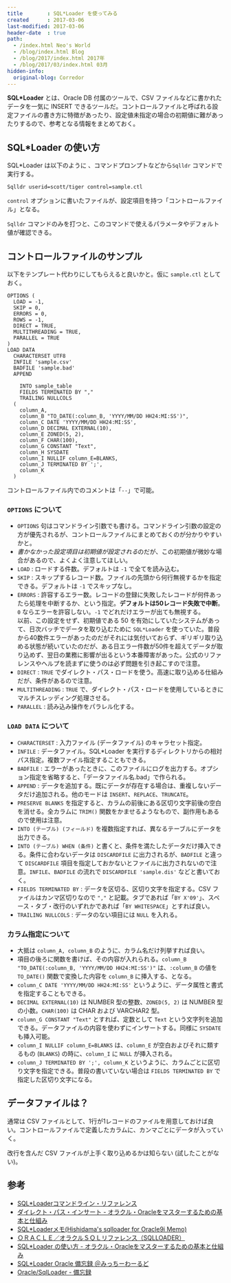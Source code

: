 ```yaml
---
title        : SQL*Loader を使ってみる
created      : 2017-03-06
last-modified: 2017-03-06
header-date  : true
path:
  - /index.html Neo's World
  - /blog/index.html Blog
  - /blog/2017/index.html 2017年
  - /blog/2017/03/index.html 03月
hidden-info:
  original-blog: Corredor
---
```


**SQL*Loader** とは、Oracle DB 付属のツールで、CSV ファイルなどに書かれたデータを一気に INSERT できるツールだ。コントロールファイルと呼ばれる設定ファイルの書き方に特徴があったり、設定値未指定の場合の初期値に難があったりするので、参考となる情報をまとめておく。

## SQL*Loader の使い方

SQL*Loader は以下のように 、コマンドプロンプトなどから`Sqlldr` コマンドで実行する。

```batch
Sqlldr userid=scott/tiger control=sample.ctl
```

`control` オプションに書いたファイルが、設定項目を持つ「コントロールファイル」となる。

`Sqlldr` コマンドのみを打つと、このコマンドで使えるパラメータやデフォルト値が確認できる。

## コントロールファイルのサンプル

以下をテンプレート代わりにしてもらえると良いかと。仮に `sample.ctl` としておく。

```
OPTIONS (
  LOAD = -1,
  SKIP = 0,
  ERRORS = 0,
  ROWS = -1,
  DIRECT = TRUE,
  MULTITHREADING = TRUE,
  PARALLEL = TRUE
)
LOAD DATA
  CHARACTERSET UTF8
  INFILE 'sample.csv'
  BADFILE 'sample.bad'
  APPEND
    
    INTO sample_table
    FIELDS TERMINATED BY ","
    TRAILING NULLCOLS
  (
    column_A,
    column_B "TO_DATE(:column_B, 'YYYY/MM/DD HH24:MI:SS')",
    column_C DATE 'YYYY/MM/DD HH24:MI:SS',
    column_D DECIMAL EXTERNAL(10),
    column_E ZONED(5, 2),
    column_F CHAR(100),
    column_G CONSTANT "Text",
    column_H SYSDATE
    column_I NULLIF column_E=BLANKS,
    column_J TERMINATED BY ';',
    column_K
  )
```

コントロールファイル内でのコメントは「`--`」で可能。

### `OPTIONS` について

- `OPTIONS` 句はコマンドライン引数でも書ける。コマンドライン引数の設定の方が優先されるが、コントロールファイルにまとめておくのが分かりやすいかと。
- *書かなかった設定項目は初期値が設定される*のだが、この初期値が微妙な場合があるので、よくよく注意してほしい。
- `LOAD` : ロードする件数。デフォルトは `-1` で全てを読み込む。
- `SKIP` : スキップするレコード数。ファイルの先頭から何行無視するかを指定できる。デフォルトは `-1` でスキップなし。
- `ERRORS` : 許容するエラー数。レコードの登録に失敗したレコードが何件あったら処理を中断するか、という指定。**デフォルトは50レコード失敗で中断**。`0` ならエラーを許容しない。`-1` でどれだけエラーが出ても無視する。  
  以前、この設定をせず、初期値である 50 を有効にしていたシステムがあって、日次バッチでデータを取り込むために `SQL*Loader` を使っていた。普段から40数件エラーがあったのだがそれには気付いておらず、ギリギリ取り込める状態が続いていたのだが、ある日エラー件数が50件を超えてデータが取り込めず、翌日の業務に影響が出るという本番障害があった。公式のリファレンスやヘルプを読まずに使うのは必ず問題を引き起こすので注意。
- `DIRECT` : `TRUE` でダイレクト・パス・ロードを使う。高速に取り込める仕組みだが、条件があるので注意。
- `MULTITHREADING` : `TRUE` で、ダイレクト・パス・ロードを使用しているときにマルチスレッディング処理させる。
- `PARALLEL` : 読み込み操作をパラレル化する。

### `LOAD DATA` について

- `CHARACTERSET` : 入力ファイル (データファイル) のキャラセット指定。
- `INFILE` : データファイル。SQL*Loader を実行するディレクトリからの相対パス指定。複数ファイル指定することもできる。
- `BADFILE` : エラーがあったときに、このファイルにログを出力する。オプション指定を省略すると、「データファイル名.bad」で作られる。
- `APPEND` : データを追加する。既にデータが存在する場合は、重複しないデータだけ追加される。他のモードは `INSERT`、`REPLACE`、`TRUNCATE`。
- `PRESERVE BLANKS` を指定すると、カラムの前後にある区切り文字前後の空白を消せる。全カラムに `TRIM()` 関数をかませるようなもので、副作用もあるので使用は注意。
- `INTO (テーブル) (フィールド)` を複数指定すれば、異なるテーブルにデータを出力できる。
- `INTO (テーブル) WHEN (条件)` と書くと、条件を満たしたデータだけ挿入できる。条件に合わないデータは `DISCARDFILE` に出力されるが、`BADFILE` と違って `DISCARDFILE` 項目を指定しておかないとファイルに出力されないので注意。`INFILE`、`BADFILE` の流れで `DISCARDFILE 'sample.dis'` などと書いておく。
- `FIELDS TERMINATED BY` : データを区切る、区切り文字を指定する。CSV ファイルはカンマ区切りなので `","` と記載。タブであれば「`BY X'09'`」、スペース・タブ・改行のいずれかであれば「`BY WHITESPACE`」とすれば良い。
- `TRAILING NULLCOLS` : データのない項目には `NULL` を入れる。

### カラム指定について

- 大抵は `column_A, column_B` のように、カラム名だけ列挙すれば良い。
- 項目の後ろに関数を書けば、その内容が入れられる。`column_B "TO_DATE(:column_B, 'YYYY/MM/DD HH24:MI:SS')"` は、`:column_B` の値を `TO_DATE()` 関数で変換した内容を `column_B` に挿入する、となる。
- `column_C DATE 'YYYY/MM/DD HH24:MI:SS'` というように、データ属性と書式を指定することもできる。
- `DECIMAL EXTERNAL(10)` は NUMBER 型の整数、`ZONED(5, 2)` は NUMBER 型の小数。`CHAR(100)` は CHAR および VARCHAR2 型。
- `column_G CONSTANT "Text"` とすれば、定数として `Text` という文字列を追加できる。データファイルの内容を使わずにインサートする。同様に `SYSDATE` も挿入可能。
- `column_I NULLIF column_E=BLANKS` は、`column_E` が空白およびそれに類するもの (`BLANKS`) の時に、`column_I` に `NULL` が挿入される。
- `column_J TERMINATED BY ';', column_K` というように、カラムごとに区切り文字を指定できる。普段の書いていない場合は `FIELDS TERMINATED BY` で指定した区切り文字になる。

## データファイルは？

通常は CSV ファイルとして、1行が1レコードのファイルを用意しておけば良い。コントロールファイルで定義したカラムに、カンマごとにデータが入っていく。

改行を含んだ CSV ファイルが上手く取り込めるかは知らない (試したことがない)。

## 参考

- [SQL*Loaderコマンドライン・リファレンス](http://otndnld.oracle.co.jp/document/products/oracle10g/102/doc_cd/server.102/B19211-01/ldr_params.html)
- [ダイレクト・パス・インサート - オラクル・Oracleをマスターするための基本と仕組み](http://www.shift-the-oracle.com/inside/direct-pass-insert.html)
- [SQL*Loaderメモ(Hishidama's sqlloader for Oracle9i Memo)](http://www.ne.jp/asahi/hishidama/home/tech/oracle/sqlldr.html)
- [ＯＲＡＣＬＥ／オラクルＳＱＬリファレンス（SQLLOADER）](http://oracle.se-free.com/utl/C2_when.html)
- [SQL*Loader の使い方 - オラクル・Oracleをマスターするための基本と仕組み](http://www.shift-the-oracle.com/utility/sqlloader/)
- [SQL*Loader Oracle 備忘録 ＠みっちーわーるど](http://www.mitchy-world.jp/oracle/oracle003.htm)
- [Oracle/SqlLoader - 備忘録](http://apis.jpn.ph/fswiki/wiki.cgi?page=Oracle/SqlLoader)
